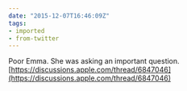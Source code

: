 ```yaml
---
date: "2015-12-07T16:46:09Z"
tags:
- imported
- from-twitter
---
```

Poor Emma. She was asking an important question. [https://discussions.apple.com/thread/6847046](https://discussions.apple.com/thread/6847046)
